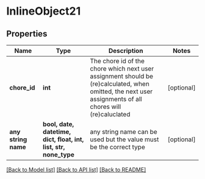 # InlineObject21


## Properties
Name | Type | Description | Notes
------------ | ------------- | ------------- | -------------
**chore_id** | **int** | The chore id of the chore which next user assignment should be (re)calculated, when omitted, the next user assignments of all chores will (re)caluclated | [optional] 
**any string name** | **bool, date, datetime, dict, float, int, list, str, none_type** | any string name can be used but the value must be the correct type | [optional]

[[Back to Model list]](../README.md#documentation-for-models) [[Back to API list]](../README.md#documentation-for-api-endpoints) [[Back to README]](../README.md)


